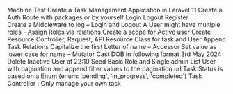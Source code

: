 Machine Test 
Create a Task Management Application in Laravel 11
Create a Auth Route with packages or by yourself
Login 
Logout
Register  
Create a Middleware to log – Login and Logout
A User might have multiple roles - Assign Roles via relations
Create a scope for Active user
Create Resource Controller, Request, API Resource Class for task and User
Append Task Relations
Capitalize the first Letter of name – Accessor
Set value as lower case for name – Mutator
 Cast DOB in following format 3rd May 2024
Delete Inactive User at 22:10
Seed Basic Role and Single admin
List User with pagination and append filter values to the pagination url
Task Status is based on a Enum (enum: 'pending', 'in_progress', 'completed')
Task Controller : Only manage your own task 
